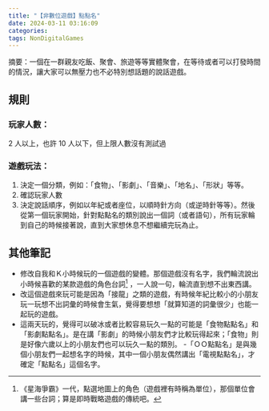 ```yaml
---
title: "【非數位遊戲】點點名"
date: 2024-03-11 03:16:09
categories:
tags: NonDigitalGames
---
```


摘要：一個在一群親友吃飯、聚會、旅遊等等實體聚會，在等待或者可以打發時間的情況，讓大家可以無壓力也不必特別想話題的說話遊戲。

## 規則

### 玩家人數：

2 人以上，也許 10 人以下，但上限人數沒有測試過

### 遊戲玩法：

1. 決定一個分類，例如：「食物」、「影劇」、「音樂」、「地名」、「形狀」等等。
2. 確認玩家人數
3. 決定說話順序，例如以年紀或者座位，以順時針方向（或逆時針等等）。然後從第一個玩家開始，針對點點名的類別說出一個詞（或者語句），所有玩家輪到自己的時候接著說，直到大家想休息不想繼續完玩為止。

## 其他筆記

- 修改自我和Ｋ小時候玩的一個遊戲的變體。那個遊戲沒有名字，我們輪流說出小時候喜歡的某款遊戲的角色台詞[^footnote-starcraft] ，一人說一句，輪流直到想不出東西講。
- 改這個遊戲來玩可能是因為「接龍」之類的遊戲，有時候年紀比較小的小朋友玩一玩想不出詞彙的時候會生氣，覺得要想想「就算知道的詞彙很少」也能一起玩的遊戲。
- 這兩天玩的，覺得可以破冰或者比較容易玩久一點的可能是「食物點點名」和「影劇點點名」。是在講「影劇」的時候小朋友們才比較玩得起來；「食物」則是好像六歲以上的小朋友們也可以玩久一點的類別。 -「ＯＯ點點名」是與幾個小朋友們一起想名字的時候，其中一個小朋友偶然講出「電視點點名」，才確定「點點名」這個名字。

[^footnote-starcraft]: 《星海爭霸》一代，點選地圖上的角色（遊戲裡有時稱為單位），那個單位會講一些台詞；算是即時戰略遊戲的傳統吧。
